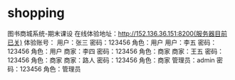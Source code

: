 # shopping
图书商城系统-期末课设
在线体验地址：http://152.136.36.151:8200(服务器目前已关)
体验账号：
用户：张三 密码：123456 角色：用户
用户：李五 密码：123456 角色：用户
商家：李四 密码：123456 角色：商家
商家：王五 密码：123456 角色：商家
商家：路人 密码：123456 角色：商家
管理员：admin 密码：123456 角色：管理员
